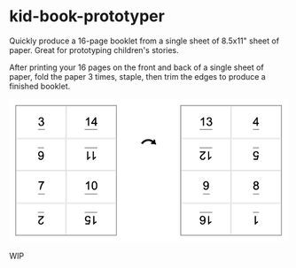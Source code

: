 # kid-book-prototyper
Quickly produce a 16-page booklet from a single sheet of 8.5x11" sheet of paper.  Great for prototyping children's stories.  

After printing your 16 pages on the front and back of a single sheet of paper, fold the paper 3 times, staple, then trim the edges to produce a finished booklet.

![Example output](sample-output1.png)

WIP
